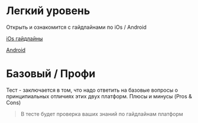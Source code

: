 # Легкий уровень
Открыть и ознакомится с гайдлайнами по iOs / Android

[iOs гайдлайны](https://developer.apple.com/design/resources/)

[Android](https://material.io/design/introduction/)

# Базовый / Профи
Тест - заключается в том, что надо ответить на базовые вопросы о принципиальных отличиях этих двух платформ.
Плюсы и минусы (Pros & Cons)
> В тесте будет проверка ваших знаний по гайдлайнам платформ
